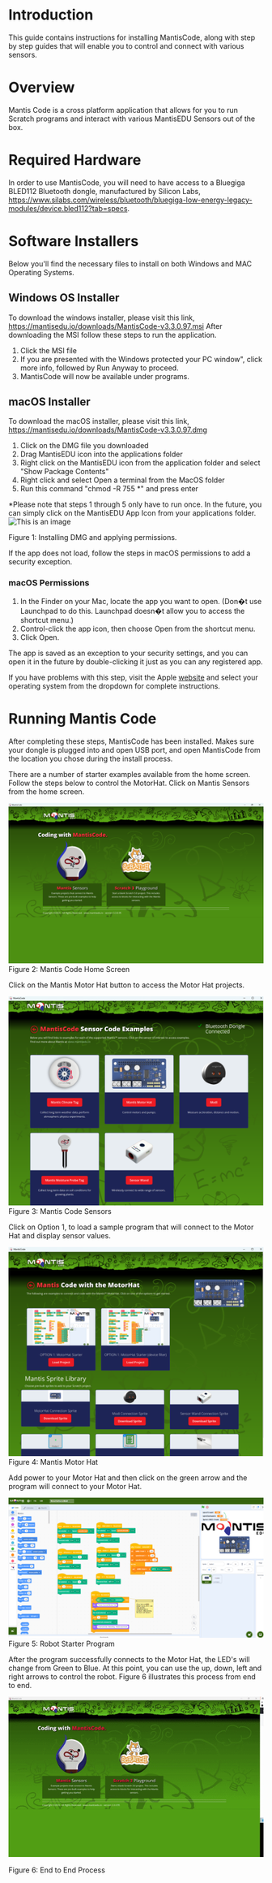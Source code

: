 # Introduction
This guide contains instructions for installing MantisCode, along with step by step guides that will enable you to control and connect with various sensors.

# Overview
Mantis Code is a cross platform application that allows for you to run Scratch programs and interact with various MantisEDU Sensors out of the box.

# Required Hardware
In order to use MantisCode, you will need to have access to a Bluegiga BLED112 Bluetooth dongle, manufactured by Silicon Labs, https://www.silabs.com/wireless/bluetooth/bluegiga-low-energy-legacy-modules/device.bled112?tab=specs.

# Software Installers
Below you'll find the necessary files to install on both Windows and MAC Operating Systems.

## Windows OS Installer
To download the windows installer, please visit this link, https://mantisedu.io/downloads/MantisCode-v3.3.0.97.msi
After downloading the MSI follow these steps to run the application.

1. Click the MSI file
2. If you are presented with the Windows protected your PC window", click more info, followed by Run Anyway to proceed.
3. MantisCode will now be available under programs.

## macOS Installer
To download the macOS installer, please visit this link, https://mantisedu.io/downloads/MantisCode-v3.3.0.97.dmg

 1. Click on the DMG file you downloaded 
 2. Drag MantisEDU icon into the applications folder
 3. Right click on the MantisEDU icon from the application folder and select "Show Package Contents"
 4. Right click and select Open a terminal from the MacOS folder
 5. Run this command "chmod -R 755 *" and press enter

*Please note that steps 1 through 5 only have to run once.  In the future, you can simply click on the MantisEDU App Icon from your applications folder.   
![This is an image](https://raw.githubusercontent.com/mantisedu/mantiscode/main/docs/images/permissions2.gif)

Figure 1: Installing DMG and applying permissions.

If the app does not load, follow the steps in macOS permissions to add a security exception.

### macOS Permissions
1.  In the Finder  on your Mac, locate the app you want to open. (Don�t use Launchpad to do this. Launchpad doesn�t allow you to access the shortcut menu.)
2.  Control-click the app icon, then choose Open from the shortcut menu.   
3.  Click Open.

The app is saved as an exception to your security settings, and you can open it in the future by double-clicking it just as you can any registered app.

If you have problems with this step, visit the Apple [website](https://support.apple.com/guide/mac-help/open-a-mac-app-from-an-unidentified-developer-mh40616/13.0/mac/13.0) and select your operating system from the dropdown for complete instructions.  

# Running Mantis Code
After completing these steps, MantisCode has been installed.  Makes sure your dongle is plugged into and open USB port, and open MantisCode from the location you chose during the install process.

There are a number of starter examples available from the home screen.  Follow the steps below to control the MotorHat.
Click on Mantis Sensors from the home screen.

![This is an image](https://raw.githubusercontent.com/mantisedu/mantiscode/main/docs/images/mantiscode.png)
Figure 2: Mantis Code Home Screen

Click on the Mantis Motor Hat button to access the Motor Hat projects.

![This is an image](https://raw.githubusercontent.com/mantisedu/mantiscode/main/docs/images/sensors.png)
Figure 3: Mantis Code Sensors

Click on Option 1, to load a sample program that will connect to the Motor Hat and display sensor values.

![This is an image](https://raw.githubusercontent.com/mantisedu/mantiscode/main/docs/images/robotstarter.png)
Figure 4: Mantis Motor Hat

Add power to your Motor Hat and then click on the green arrow and the program will connect to your Motor Hat.

![This is an image](https://raw.githubusercontent.com/mantisedu/mantiscode/main/docs/images/robotprogram.png)
Figure 5: Robot Starter Program

After the program successfully connects to the Motor Hat, the LED's will change from Green to Blue.  At this point, you can use the up, down, left and right arrows to control the robot. Figure 6 illustrates this process from end to end.

![This is an image](https://raw.githubusercontent.com/mantisedu/mantiscode/main/docs/images/end2end.gif)

Figure 6: End to End Process